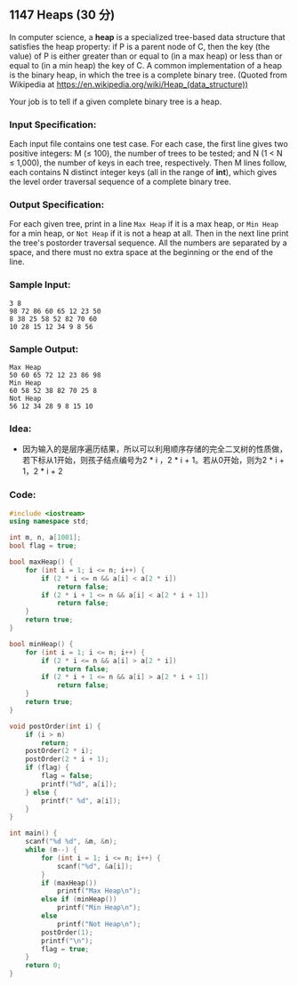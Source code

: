 ##  **1147 Heaps (30 分)** 

In computer science, a **heap** is a specialized tree-based data structure that satisfies the heap property: if P is a parent node of C, then the key (the value) of P is either greater than or equal to (in a max heap) or less than or equal to (in a min heap) the key of C. A common implementation of a heap is the binary heap, in which the tree is a complete binary tree. (Quoted from Wikipedia at https://en.wikipedia.org/wiki/Heap_(data_structure))

Your job is to tell if a given complete binary tree is a heap.

### Input Specification:

Each input file contains one test case. For each case, the first line gives two positive integers: M (≤ 100), the number of trees to be tested; and N (1 < N ≤ 1,000), the number of keys in each tree, respectively. Then M lines follow, each contains N distinct integer keys (all in the range of **int**), which gives the level order traversal sequence of a complete binary tree.

### Output Specification:

For each given tree, print in a line `Max Heap` if it is a max heap, or `Min Heap` for a min heap, or `Not Heap` if it is not a heap at all. Then in the next line print the tree's postorder traversal sequence. All the numbers are separated by a space, and there must no extra space at the beginning or the end of the line.

### Sample Input:

```in
3 8
98 72 86 60 65 12 23 50
8 38 25 58 52 82 70 60
10 28 15 12 34 9 8 56
```

### Sample Output:

```out
Max Heap
50 60 65 72 12 23 86 98
Min Heap
60 58 52 38 82 70 25 8
Not Heap
56 12 34 28 9 8 15 10
```

### Idea:

- 因为输入的是层序遍历结果，所以可以利用顺序存储的完全二叉树的性质做，若下标从1开始，则孩子结点编号为2 * i ，2 * i + 1。若从0开始，则为2 * i + 1，2 * i + 2

### Code:

```c++
#include <iostream>
using namespace std;

int m, n, a[1001];
bool flag = true;

bool maxHeap() {
    for (int i = 1; i <= n; i++) {
        if (2 * i <= n && a[i] < a[2 * i])
            return false;
        if (2 * i + 1 <= n && a[i] < a[2 * i + 1])
            return false;
    }
    return true;
}

bool minHeap() {
    for (int i = 1; i <= n; i++) {
        if (2 * i <= n && a[i] > a[2 * i])
            return false;
        if (2 * i + 1 <= n && a[i] > a[2 * i + 1])
            return false;
    }
    return true;
}

void postOrder(int i) {
    if (i > n)
        return;
    postOrder(2 * i);
    postOrder(2 * i + 1);
    if (flag) {
        flag = false;
        printf("%d", a[i]);
    } else {
        printf(" %d", a[i]);
    }
}

int main() {
    scanf("%d %d", &m, &n);
    while (m--) {
        for (int i = 1; i <= n; i++) {
            scanf("%d", &a[i]);
        }
        if (maxHeap())
            printf("Max Heap\n");
        else if (minHeap())
            printf("Min Heap\n");
        else
            printf("Not Heap\n");
        postOrder(1);
        printf("\n");
        flag = true;
    }
    return 0;
}
```

